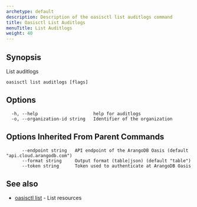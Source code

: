 ```yaml
---
archetype: default
description: Description of the oasisctl list auditlogs command
title: Oasisctl List Auditlogs
menuTitle: List Auditlogs
weight: 40
---
```

## Synopsis
List auditlogs

```
oasisctl list auditlogs [flags]
```

## Options
```
  -h, --help                     help for auditlogs
  -o, --organization-id string   Identifier of the organization
```

## Options Inherited From Parent Commands
```
      --endpoint string   API endpoint of the ArangoDB Oasis (default "api.cloud.arangodb.com")
      --format string     Output format (table|json) (default "table")
      --token string      Token used to authenticate at ArangoDB Oasis
```

## See also
* [oasisctl list](_index.md)	 - List resources

